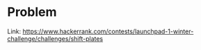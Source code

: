 # Problem

Link: https://www.hackerrank.com/contests/launchpad-1-winter-challenge/challenges/shift-plates
